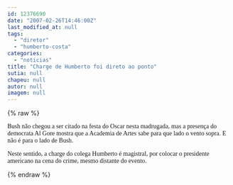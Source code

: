 ```yaml
---
id: 12376690
date: "2007-02-26T14:46:00Z"
last_modified_at: null
tags:
  - "diretor"
  - "humberto-costa"
categories:
  - "noticias"
title: "Charge de Humberto foi direto ao ponto"
sutia: null
chapeu: null
autor: null
imagem: null
---
```

{% raw %}
<p><P><FONT face=Verdana>Bush não chegou a ser citado na festa do Oscar nesta madrugada, mas a presença do democrata Al Gore mostra que a Academia de Artes sabe para que lado o vento sopra. E não é para o lado de Bush.</FONT></P></p>
<p><P><FONT face=Verdana>Neste sentido, a charge do colega Humberto é magistral, por colocar o presidente americano na cena do crime, mesmo distante do evento.</FONT></P> </p>
{% endraw %}